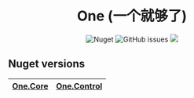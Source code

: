 

<div align="center">

# One (一个就够了)

![Nuget](https://img.shields.io/nuget/v/One.Core)
![GitHub issues](https://img.shields.io/github/issues/KleinPan/One)
<img src="https://img.shields.io/badge/cnblogs-Link-brightgreen" />
</div>

## Nuget versions

| [One.Core](https://www.nuget.org/packages/One.Core/)  | [One.Control](https://www.nuget.org/packages/One.Control/) 
| ------------- | ------------- 
